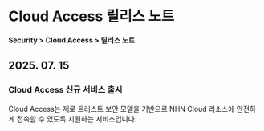 # Cloud Access 릴리스 노트

**Security > Cloud Access > 릴리스 노트**

## 2025. 07. 15

### Cloud Access 신규 서비스 출시

Cloud Access는 제로 트러스트 보안 모델을 기반으로 NHN Cloud 리소스에 안전하게 접속할 수 있도록 지원하는 서비스입니다.